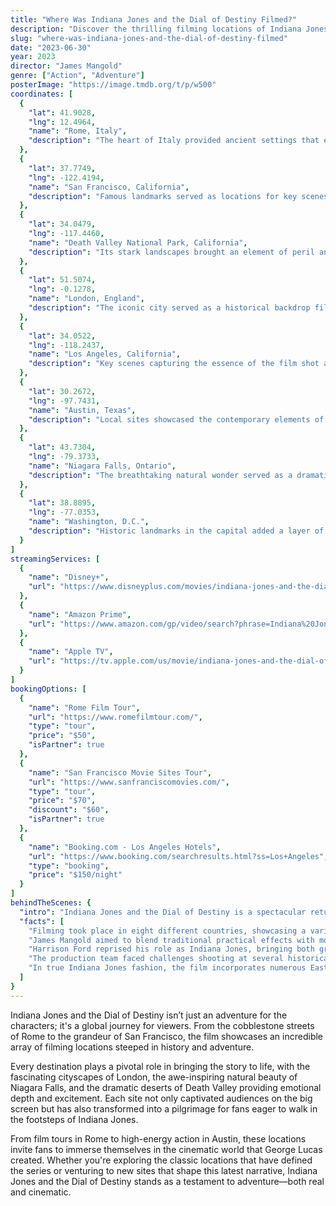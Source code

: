 ```yaml
---
title: "Where Was Indiana Jones and the Dial of Destiny Filmed?"
description: "Discover the thrilling filming locations of Indiana Jones and the Dial of Destiny, where adventure awaits in breathtaking landscapes and historic sites."
slug: "where-was-indiana-jones-and-the-dial-of-destiny-filmed"
date: "2023-06-30"
year: 2023
director: "James Mangold"
genre: ["Action", "Adventure"]
posterImage: "https://image.tmdb.org/t/p/w500"
coordinates: [
  { 
    "lat": 41.9028, 
    "lng": 12.4964, 
    "name": "Rome, Italy", 
    "description": "The heart of Italy provided ancient settings that echoed with history, making it a perfect backdrop for Indy’s adventures."
  },
  { 
    "lat": 37.7749, 
    "lng": -122.4194, 
    "name": "San Francisco, California", 
    "description": "Famous landmarks served as locations for key scenes where the action unfolds dramatically."
  },
  { 
    "lat": 34.0479, 
    "lng": -117.4460, 
    "name": "Death Valley National Park, California", 
    "description": "Its stark landscapes brought an element of peril and challenge to the story, embodying the spirit of adventure."
  },
  { 
    "lat": 51.5074, 
    "lng": -0.1278, 
    "name": "London, England", 
    "description": "The iconic city served as a historical backdrop filled with intrigue and mystery for our beloved archaeologist."
  },
  { 
    "lat": 34.0522, 
    "lng": -118.2437, 
    "name": "Los Angeles, California", 
    "description": "Key scenes capturing the essence of the film shot against the backdrop of Hollywood's glitz and glamour."
  },
  { 
    "lat": 30.2672, 
    "lng": -97.7431, 
    "name": "Austin, Texas", 
    "description": "Local sites showcased the contemporary elements of the film, adding a fresh twist to the classic saga."
  },
  { 
    "lat": 43.7304, 
    "lng": -79.3733, 
    "name": "Niagara Falls, Ontario", 
    "description": "The breathtaking natural wonder served as a dramatic location, enhancing the tension and excitement of the adventure."
  },
  { 
    "lat": 38.8895, 
    "lng": -77.0353, 
    "name": "Washington, D.C.", 
    "description": "Historic landmarks in the capital added a layer of depth and significance to the storyline."
  }
]
streamingServices: [
  {
    "name": "Disney+",
    "url": "https://www.disneyplus.com/movies/indiana-jones-and-the-dial-of-destiny/7Ck3U3FrRyu8"
  },
  {
    "name": "Amazon Prime",
    "url": "https://www.amazon.com/gp/video/search?phrase=Indiana%20Jones%20and%20the%20Dial%20of%20Destiny"
  },
  {
    "name": "Apple TV",
    "url": "https://tv.apple.com/us/movie/indiana-jones-and-the-dial-of-destiny/umc.cmc.5sqf2m5zk0b6r33rv52mw4u"
  }
]
bookingOptions: [
  {
    "name": "Rome Film Tour",
    "url": "https://www.romefilmtour.com/",
    "type": "tour",
    "price": "$50",
    "isPartner": true
  },
  {
    "name": "San Francisco Movie Sites Tour",
    "url": "https://www.sanfranciscomovies.com/",
    "type": "tour",
    "price": "$70",
    "discount": "$60",
    "isPartner": true
  },
  {
    "name": "Booking.com - Los Angeles Hotels",
    "url": "https://www.booking.com/searchresults.html?ss=Los+Angeles",
    "type": "booking",
    "price": "$150/night"
  }
]
behindTheScenes: {
  "intro": "Indiana Jones and the Dial of Destiny is a spectacular return to the beloved franchise, filled with action, adventure, and a sprinkle of nostalgia. Filmed across diverse and stunning locations, this installment migrates from ancient ruins to modern-day metropolises, allowing audiences to traverse time with our iconic archaeologist.",
  "facts": [
    "Filming took place in eight different countries, showcasing a variety of landscapes, cultures, and historical landmarks.",
    "James Mangold aimed to blend traditional practical effects with modern CGI to create a seamless visual experience.",
    "Harrison Ford reprised his role as Indiana Jones, bringing both gravitas and humor to a character beloved by fans worldwide.",
    "The production team faced challenges shooting at several historical sites, requiring special permits and meticulous planning.",
    "In true Indiana Jones fashion, the film incorporates numerous Easter eggs and nods to previous adventures that longtime fans will appreciate."
  ]
}
---
```


<IndianaJonesDialOfDestinyGuide />

Indiana Jones and the Dial of Destiny isn’t just an adventure for the characters; it's a global journey for viewers. From the cobblestone streets of Rome to the grandeur of San Francisco, the film showcases an incredible array of filming locations steeped in history and adventure.

Every destination plays a pivotal role in bringing the story to life, with the fascinating cityscapes of London, the awe-inspiring natural beauty of Niagara Falls, and the dramatic deserts of Death Valley providing emotional depth and excitement. Each site not only captivated audiences on the big screen but has also transformed into a pilgrimage for fans eager to walk in the footsteps of Indiana Jones.

From film tours in Rome to high-energy action in Austin, these locations invite fans to immerse themselves in the cinematic world that George Lucas created. Whether you're exploring the classic locations that have defined the series or venturing to new sites that shape this latest narrative, Indiana Jones and the Dial of Destiny stands as a testament to adventure—both real and cinematic.